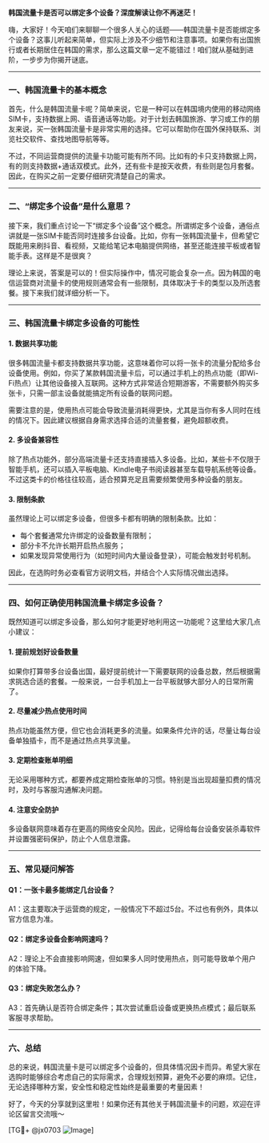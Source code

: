**韩国流量卡是否可以绑定多个设备？深度解读让你不再迷茫！**

嗨，大家好！今天咱们来聊聊一个很多人关心的话题——韩国流量卡是否能绑定多个设备？这事儿听起来简单，但实际上涉及不少细节和注意事项。如果你有出国旅行或者长期居住在韩国的需求，那么这篇文章一定不能错过！咱们就从基础到进阶，一步步为你揭开谜底。

---

### 一、韩国流量卡的基本概念

首先，什么是韩国流量卡呢？简单来说，它是一种可以在韩国境内使用的移动网络SIM卡，支持数据上网、语音通话等功能。对于计划去韩国旅游、学习或工作的朋友来说，买一张韩国流量卡是非常实用的选择。它可以帮助你在国外保持联系、浏览社交软件、查找地图导航等等。

不过，不同运营商提供的流量卡功能可能有所不同。比如有的卡只支持数据上网，有的则支持数据+通话双模式。此外，还有些卡是按天收费，有些则是包月套餐。因此，在购买之前一定要仔细研究清楚自己的需求。

---

### 二、“绑定多个设备”是什么意思？

接下来，我们重点讨论一下“绑定多个设备”这个概念。所谓绑定多个设备，通俗点讲就是一张SIM卡能否同时连接多台设备。比如，你有一张韩国流量卡，但希望它既能用来刷抖音、看视频，又能给笔记本电脑提供网络，甚至还能连接平板或者智能手表。这样是不是很爽？

理论上来说，答案是可以的！但实际操作中，情况可能会复杂一点。因为韩国的电信运营商对流量卡的使用规则通常会有一些限制，具体取决于卡的类型以及所选套餐。接下来我们就详细分析一下。

---

### 三、韩国流量卡绑定多设备的可能性

#### 1. **数据共享功能**
很多韩国流量卡都支持数据共享功能，这意味着你可以将一张卡的流量分配给多台设备使用。例如，你买了某款韩国流量卡后，可以通过手机上的热点功能（即Wi-Fi热点）让其他设备接入互联网。这种方式非常适合短期游客，不需要额外购买多张卡，只需一部主设备就能搞定所有设备的联网问题。

需要注意的是，使用热点可能会导致流量消耗得更快，尤其是当你有多人同时在线的情况下。因此建议根据自身需求选择合适的流量套餐，避免超额收费。

#### 2. **多设备兼容性**
除了热点功能外，部分高端流量卡还支持直接插入多设备。比如，某些卡不仅限于智能手机，还可以插入平板电脑、Kindle电子书阅读器甚至车载导航系统等设备。不过这类卡的价格往往较高，适合预算充足且需要频繁使用多种设备的朋友。

#### 3. **限制条款**
虽然理论上可以绑定多设备，但很多卡都有明确的限制条款。比如：
- 每个套餐通常允许绑定的设备数量有限制；
- 部分卡不允许长期开启热点服务；
- 如果发现异常使用行为（如短时间内大量设备登录），可能会触发封号机制。

因此，在选购时务必查看官方说明文档，并结合个人实际情况做出选择。

---

### 四、如何正确使用韩国流量卡绑定多设备？

既然知道可以绑定多设备，那么如何才能更好地利用这一功能呢？这里给大家几点小建议：

#### 1. 提前规划好设备数量
如果你打算带多台设备出国，最好提前统计一下需要联网的设备总数，然后根据需求挑选合适的套餐。一般来说，一台手机加上一台平板就够大部分人的日常所需了。

#### 2. 尽量减少热点使用时间
热点功能虽然方便，但它也会消耗更多的流量。如果条件允许的话，尽量让每台设备单独插卡，而不是通过热点共享流量。

#### 3. 定期检查账单明细
无论采用哪种方式，都要养成定期检查账单的习惯。特别是当出现超量扣费的情况时，及时与客服沟通解决问题。

#### 4. 注意安全防护
多设备联网意味着存在更高的网络安全风险。因此，记得给每台设备安装杀毒软件并设置强密码保护，防止个人信息泄露。

---

### 五、常见疑问解答

#### Q1：一张卡最多能绑定几台设备？
A1：这主要取决于运营商的规定，一般情况下不超过5台。不过也有例外，具体以官方信息为准。

#### Q2：绑定多设备会影响网速吗？
A2：理论上不会直接影响网速，但如果多人同时使用热点，则可能导致单个用户的体验下降。

#### Q3：绑定失败怎么办？
A3：首先确认是否符合绑定条件；其次尝试重启设备或更换热点模式；最后联系客服寻求帮助。

---

### 六、总结

总的来说，韩国流量卡是可以绑定多个设备的，但具体情况因卡而异。希望大家在选购时能够综合考虑自己的实际需求，合理规划预算，避免不必要的麻烦。记住，无论选择哪种方案，安全性和稳定性始终是最重要的考量因素！

好了，今天的分享就到这里啦！如果你还有其他关于韩国流量卡的问题，欢迎在评论区留言交流哦～

[TG💪+ @jx0703 ![Image](https://github.com/user-attachments/assets/dbca1d08-cadb-493c-b0ec-ad6f7a83f270)]